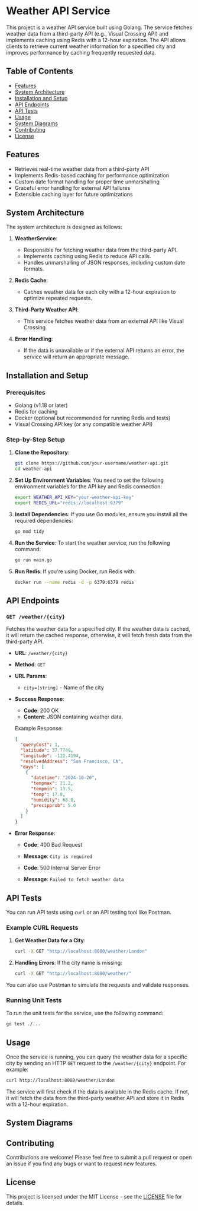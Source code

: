 # Weather API Service

This project is a weather API service built using Golang. The service fetches weather data from a third-party API (e.g., Visual Crossing API) and implements caching using Redis with a 12-hour expiration. The API allows clients to retrieve current weather information for a specified city and improves performance by caching frequently requested data.

## Table of Contents

- [Features](#features)
- [System Architecture](#system-architecture)
- [Installation and Setup](#installation-and-setup)
- [API Endpoints](#api-endpoints)
- [API Tests](#api-tests)
- [Usage](#usage)
- [System Diagrams](#system-diagrams)
- [Contributing](#contributing)
- [License](#license)

## Features

- Retrieves real-time weather data from a third-party API
- Implements Redis-based caching for performance optimization
- Custom date format handling for proper time unmarshalling
- Graceful error handling for external API failures
- Extensible caching layer for future optimizations

## System Architecture

The system architecture is designed as follows:

1. **WeatherService**:
   - Responsible for fetching weather data from the third-party API.
   - Implements caching using Redis to reduce API calls.
   - Handles unmarshalling of JSON responses, including custom date formats.

2. **Redis Cache**:
   - Caches weather data for each city with a 12-hour expiration to optimize repeated requests.

3. **Third-Party Weather API**:
   - This service fetches weather data from an external API like Visual Crossing.

4. **Error Handling**:
   - If the data is unavailable or if the external API returns an error, the service will return an appropriate message.

## Installation and Setup

### Prerequisites

- Golang (v1.18 or later)
- Redis for caching
- Docker (optional but recommended for running Redis and tests)
- Visual Crossing API key (or any compatible weather API)

### Step-by-Step Setup

1. **Clone the Repository**:
   ```bash
   git clone https://github.com/your-username/weather-api.git
   cd weather-api
   ```

2. **Set Up Environment Variables**:
   You need to set the following environment variables for the API key and Redis connection:
   ```bash
   export WEATHER_API_KEY="your-weather-api-key"
   export REDIS_URL="redis://localhost:6379"
   ```

3. **Install Dependencies**:
   If you use Go modules, ensure you install all the required dependencies:
   ```bash
   go mod tidy
   ```

4. **Run the Service**:
   To start the weather service, run the following command:
   ```bash
   go run main.go
   ```

5. **Run Redis**:
   If you're using Docker, run Redis with:
   ```bash
   docker run --name redis -d -p 6379:6379 redis
   ```

## API Endpoints

### `GET /weather/{city}`

Fetches the weather data for a specified city. If the weather data is cached, it will return the cached response, otherwise, it will fetch fresh data from the third-party API.

- **URL**: `/weather/{city}`
- **Method**: `GET`
- **URL Params**: 
   - `city=[string]` - Name of the city
- **Success Response**:
  - **Code**: 200 OK
  - **Content**: JSON containing weather data.
  
  Example Response:
  ```json
  {
    "queryCost": 1,
    "latitude": 37.7749,
    "longitude": -122.4194,
    "resolvedAddress": "San Francisco, CA",
    "days": [
      {
        "datetime": "2024-10-20",
        "tempmax": 21.2,
        "tempmin": 13.5,
        "temp": 17.8,
        "humidity": 68.0,
        "precipprob": 5.0
      }
    ]
  }
  ```
  
- **Error Response**:
  - **Code**: 400 Bad Request
  - **Message**: `City is required`
  
  - **Code**: 500 Internal Server Error
  - **Message**: `Failed to fetch weather data`

## API Tests

You can run API tests using `curl` or an API testing tool like Postman.

### Example CURL Requests

1. **Get Weather Data for a City**:
   ```bash
   curl -X GET "http://localhost:8080/weather/London"
   ```

2. **Handling Errors**:
   If the city name is missing:
   ```bash
   curl -X GET "http://localhost:8080/weather/"
   ```

You can also use Postman to simulate the requests and validate responses.

### Running Unit Tests

To run the unit tests for the service, use the following command:
```bash
go test ./...
```

## Usage

Once the service is running, you can query the weather data for a specific city by sending an HTTP `GET` request to the `/weather/{city}` endpoint. For example:

```bash
curl http://localhost:8080/weather/London
```

The service will first check if the data is available in the Redis cache. If not, it will fetch the data from the third-party weather API and store it in Redis with a 12-hour expiration.

## System Diagrams


## Contributing

Contributions are welcome! Please feel free to submit a pull request or open an issue if you find any bugs or want to request new features.

## License

This project is licensed under the MIT License - see the [LICENSE](LICENSE) file for details.
